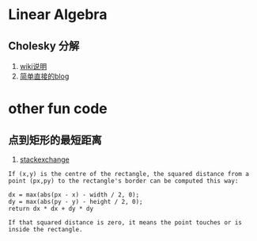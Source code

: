 <!-- TITLE: Math -->
<!-- SUBTITLE: A quick summary of Math -->

#  Linear Algebra 

## Cholesky 分解
1. [wiki说明](https://zh.wikipedia.org/wiki/Cholesky%E5%88%86%E8%A7%A3)
2. [简单直接的blog](https://www.qiujiawei.com/linear-algebra-11/)

# other fun code

## 点到矩形的最短距离
1. [stackexchange](https://gamedev.stackexchange.com/questions/44483/how-do-i-calculate-distance-between-a-point-and-an-axis-aligned-rectangle)

```
If (x,y) is the centre of the rectangle, the squared distance from a point (px,py) to the rectangle's border can be computed this way:

dx = max(abs(px - x) - width / 2, 0);
dy = max(abs(py - y) - height / 2, 0);
return dx * dx + dy * dy

If that squared distance is zero, it means the point touches or is inside the rectangle.
```